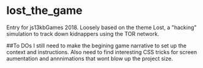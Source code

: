 # lost_the_game
Entry for js13kbGames 2018. Loosely based on the theme Lost, a "hacking" simulation to track down kidnappers using the TOR network.

##To DOs
I still need to make the begining game narrative to set up the context and instructions. Also need to find interesting CSS tricks for screen aumentation and annnimations that wont blow up the project size.
